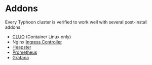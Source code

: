 # Addons

Every Typhoon cluster is verified to work well with several post-install addons.

* [CLUO](cluo.md) (Container Linux only)
* Nginx [Ingress Controller](ingress.md)
* [Heapster](heapster.md)
* [Prometheus](prometheus.md)
* [Grafana](grafana.md)


